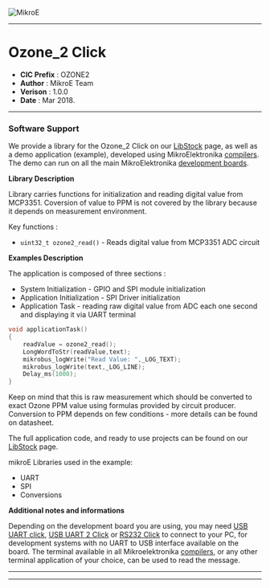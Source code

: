 ![MikroE](http://www.mikroe.com/img/designs/beta/logo_small.png)

---

# Ozone_2 Click

- **CIC Prefix**  : OZONE2
- **Author**      : MikroE Team
- **Verison**     : 1.0.0
- **Date**        : Mar 2018.

---


### Software Support

We provide a library for the Ozone_2 Click on our [LibStock](https://libstock.mikroe.com/projects/view/2177/ozone-2-click) 
page, as well as a demo application (example), developed using MikroElektronika 
[compilers](http://shop.mikroe.com/compilers). The demo can run on all the main 
MikroElektronika [development boards](http://shop.mikroe.com/development-boards).

**Library Description**

Library carries functions for initialization and reading digital value from MCP3351. Coversion of value 
to PPM is not covered by the library because it depends on measurement environment.

Key functions :

- ``` uint32_t ozone2_read() ``` - Reads digital value from MCP3351 ADC circuit

**Examples Description**

The application is composed of three sections :

- System Initialization - GPIO and SPI module initialization    
- Application Initialization - SPI Driver initialization    
- Application Task - reading raw digital value from ADC each one second and displaying it via UART terminal

```.c
void applicationTask()
{
    readValue = ozone2_read();
    LongWordToStr(readValue,text);
    mikrobus_logWrite("Read Value: ",_LOG_TEXT);
    mikrobus_logWrite(text,_LOG_LINE);
    Delay_ms(1000);
}
```

Keep on mind that this is raw measurement which should be converted to exact Ozone PPM value using 
formulas provided by circuit producer. Conversion to PPM depends on few conditions - more details 
can be found on datasheet.

The full application code, and ready to use projects can be found on our 
[LibStock](https://libstock.mikroe.com/projects/view/2177/ozone-2-click) page.

mikroE Libraries used in the example:

- UART
- SPI
- Conversions

**Additional notes and informations**

Depending on the development board you are using, you may need 
[USB UART click](http://shop.mikroe.com/usb-uart-click), 
[USB UART 2 Click](http://shop.mikroe.com/usb-uart-2-click) or 
[RS232 Click](http://shop.mikroe.com/rs232-click) to connect to your PC, for 
development systems with no UART to USB interface available on the board. The 
terminal available in all Mikroelektronika 
[compilers](http://shop.mikroe.com/compilers), or any other terminal application 
of your choice, can be used to read the message.

---
---
